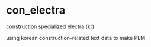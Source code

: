 # con_electra
construction specialized electra (kr)

using korean construction-related text data to make PLM
